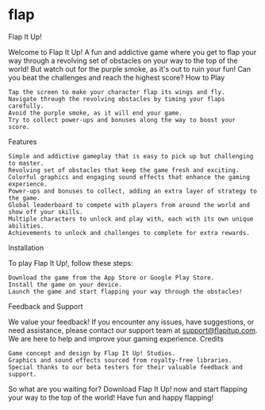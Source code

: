 # flap
Flap It Up!

Welcome to Flap It Up! A fun and addictive game where you get to flap your way through a revolving set of obstacles on your way to the top of the world! But watch out for the purple smoke, as it's out to ruin your fun! Can you beat the challenges and reach the highest score?
How to Play

    Tap the screen to make your character flap its wings and fly.
    Navigate through the revolving obstacles by timing your flaps carefully.
    Avoid the purple smoke, as it will end your game.
    Try to collect power-ups and bonuses along the way to boost your score.

Features

    Simple and addictive gameplay that is easy to pick up but challenging to master.
    Revolving set of obstacles that keep the game fresh and exciting.
    Colorful graphics and engaging sound effects that enhance the gaming experience.
    Power-ups and bonuses to collect, adding an extra layer of strategy to the game.
    Global leaderboard to compete with players from around the world and show off your skills.
    Multiple characters to unlock and play with, each with its own unique abilities.
    Achievements to unlock and challenges to complete for extra rewards.

Installation

To play Flap It Up!, follow these steps:

    Download the game from the App Store or Google Play Store.
    Install the game on your device.
    Launch the game and start flapping your way through the obstacles!

Feedback and Support

We value your feedback! If you encounter any issues, have suggestions, or need assistance, please contact our support team at support@flapitup.com. We are here to help and improve your gaming experience.
Credits

    Game concept and design by Flap It Up! Studios.
    Graphics and sound effects sourced from royalty-free libraries.
    Special thanks to our beta testers for their valuable feedback and support.

So what are you waiting for? Download Flap It Up! now and start flapping your way to the top of the world! Have fun and happy flapping!
